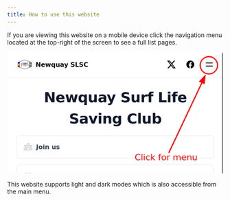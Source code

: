 ```yaml
---
title: How to use this website
---
```



If you are viewing this website on a mobile device click the navigation menu located at the top-right of the screen to see a full list pages.

![Click top-right menu if viewing this website on a mobile device](click_for_menu.png)

This website supports light and dark modes which is also accessible from the main menu.
